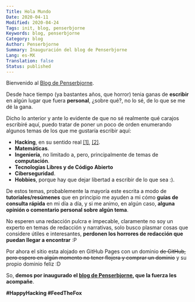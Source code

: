 ```yaml
---
Title: Hola Mundo
Date: 2020-04-11
Modified: 2020-04-24
Tags: init, blog, penserbjorne
Keywords: blog, penserbjorne
Category: blog
Author: Penserbjorne
Summary: Inauguración del blog de Penserbjorne
Lang: es-MX
Translation: false
Status: published
---
```


Bienvenido al [Blog de Penserbjorne](https://penserbjorne.com).

Desde hace tiempo (ya bastantes años, que horror) tenia ganas de **escribir** en
algún lugar que fuera **personal**, ¿sobre qué?, no lo sé, de lo que se me dé la
gana.

Dicho lo anterior y ante lo evidente de que no sé realmente qué carajos
escribiré aquí, puedo tratar de poner un poco de orden enumerando algunos temas
de los que me gustaría escribir aquí:

- **Hacking**, en su sentido real
[[1]](https://en.wikipedia.org/wiki/Hacker_ethic),
[[2]](https://en.wikipedia.org/wiki/Hacks_at_the_Massachusetts_Institute_of_Technology#Terminology).
- **Matemáticas**.
- **Ingeniería**, no limitado a, pero, principalmente de temas de **computación**.
- **Tecnologías Libres y de Código Abierto**
- **Ciberseguridad**.
- **Hobbies**, porque hay que dejar libertad a escribir de lo que sea :).

De estos temas, probablemente la mayoría este escrita a modo de
**tutoriales/resúmenes** que en principio me ayuden a mi cómo
**guías de consulta rápida** en mi día a día, y si me animo, en algún caso,
**alguna opinión o comentario personal sobre algún tema**.

No esperen una redacción pulcra e impecable, claramente no soy un experto en
temas de redacción y narrativas, solo busco plasmar cosas que considere útiles e
interesantes, **perdonen los horrores de redacción que puedan llegar a
encontrar** :P

Por ahora el sitio esta alojado en GitHub Pages con un dominio ~~de GitHub, pero
espero en algún momento no tener flojera y comprar un dominio~~ y su propio
dominio feliz :D

So, **demos por inaugurado el
[blog de Penserbjorne](https://penserbjorne.com), que la fuerza les
acompañe**.

**\#HappyHacking \#FeedTheFox**
